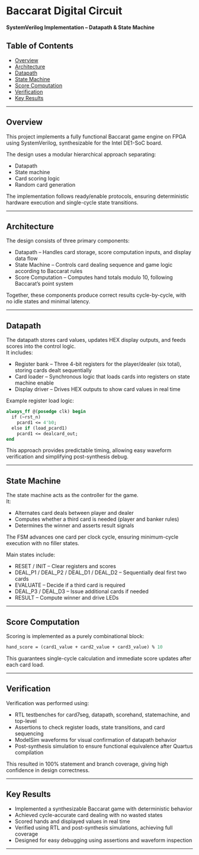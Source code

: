 # Baccarat Digital Circuit  
**SystemVerilog Implementation – Datapath & State Machine**  

## Table of Contents
- [Overview](#overview)
- [Architecture](#architecture)
- [Datapath](#datapath)
- [State Machine](#state-machine)
- [Score Computation](#score-computation)
- [Verification](#verification)
- [Key Results](#key-results)

---

## Overview  

This project implements a fully functional Baccarat game engine on FPGA using SystemVerilog, synthesizable for the Intel DE1-SoC board.  

The design uses a modular hierarchical approach separating:
- Datapath  
- State machine  
- Card scoring logic  
- Random card generation  

The implementation follows ready/enable protocols, ensuring deterministic hardware execution and single-cycle state transitions.  

---

## Architecture  

The design consists of three primary components:  

- Datapath – Handles card storage, score computation inputs, and display data flow  
- State Machine – Controls card dealing sequence and game logic according to Baccarat rules  
- Score Computation – Computes hand totals modulo 10, following Baccarat’s point system  

Together, these components produce correct results cycle-by-cycle, with no idle states and minimal latency.

---

## Datapath  

The datapath stores card values, updates HEX display outputs, and feeds scores into the control logic.  
It includes:  

- Register bank – Three 4-bit registers for the player/dealer (six total), storing cards dealt sequentially  
- Card loader – Synchronous logic that loads cards into registers on state machine enable  
- Display driver – Drives HEX outputs to show card values in real time  

Example register load logic:  

```SystemVerilog
always_ff @(posedge clk) begin  
  if (~rst_n)  
    pcard1 <= 4'b0;  
  else if (load_pcard1)  
    pcard1 <= dealcard_out;  
end  
```

This approach provides predictable timing, allowing easy waveform verification and simplifying post-synthesis debug.

---

## State Machine  

The state machine acts as the controller for the game.  
It:  

- Alternates card deals between player and dealer  
- Computes whether a third card is needed (player and banker rules)  
- Determines the winner and asserts result signals  

The FSM advances one card per clock cycle, ensuring minimum-cycle execution with no filler states.  

Main states include:  

- RESET / INIT – Clear registers and scores  
- DEAL_P1 / DEAL_P2 / DEAL_D1 / DEAL_D2 – Sequentially deal first two cards  
- EVALUATE – Decide if a third card is required  
- DEAL_P3 / DEAL_D3 – Issue additional cards if needed  
- RESULT – Compute winner and drive LEDs  

---

## Score Computation  

Scoring is implemented as a purely combinational block:  

```SystemVerilog
hand_score = (card1_value + card2_value + card3_value) % 10  
```

This guarantees single-cycle calculation and immediate score updates after each card load.

---

## Verification  

Verification was performed using:  

- RTL testbenches for card7seg, datapath, scorehand, statemachine, and top-level  
- Assertions to check register loads, state transitions, and card sequencing  
- ModelSim waveforms for visual confirmation of datapath behavior  
- Post-synthesis simulation to ensure functional equivalence after Quartus compilation  

This resulted in 100% statement and branch coverage, giving high confidence in design correctness.  

---

## Key Results  

- Implemented a synthesizable Baccarat game with deterministic behavior  
- Achieved cycle-accurate card dealing with no wasted states  
- Scored hands and displayed values in real time  
- Verified using RTL and post-synthesis simulations, achieving full coverage  
- Designed for easy debugging using assertions and waveform inspection

---
